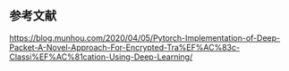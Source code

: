 

## 参考文献


https://blog.munhou.com/2020/04/05/Pytorch-Implementation-of-Deep-Packet-A-Novel-Approach-For-Encrypted-Tra%EF%AC%83c-Classi%EF%AC%81cation-Using-Deep-Learning/

